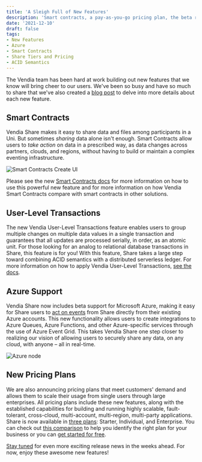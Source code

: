 ```yaml
---
title: 'A Sleigh Full of New Features'
description: 'Smart contracts, a pay-as-you-go pricing plan, the beta release of Azure support, and more!'
date: '2021-12-10'
draft: false
tags:
- New Features
- Azure
- Smart Contracts
- Share Tiers and Pricing
- ACID Semantics
---
```


The Vendia team has been hard at work building out new features that we know will bring cheer to our users.  We've been so busy and have so much to share that we've also created a [blog post](https://www.vendia.net/blog/announcing-new-features) to delve into more details about each new feature.

## Smart Contracts

Vendia Share makes it easy to share data and files among participants in a Uni.  But sometimes _sharing_ data alone isn't enough.  Smart Contracts allow users to _take action_ on data in a prescribed way, as data changes across partners, clouds, and regions, without having to build or maintain a complex eventing infrastructure.

![Smart Contracts Create UI]()

Please see the new [Smart Contracts docs](https://www.vendia.net/docs/share/smart-contracts) for more information on how to use this powerful new feature and for more information on how Vendia Smart Contracts compare with smart contracts in other solutions.

## User-Level Transactions

The new Vendia User-Level Transactions feature enables users to group multiple changes on multiple data values in a single transaction and guarantees that all updates are processed serially, in order, as an atomic unit. For those looking for an analog to relational database transactions in Share, this feature is for you!  With this feature, Share takes a large step toward combining ACID semantics with a distributed serverless ledger.  For more information on how to apply Vendia User-Level Transactions, [see the docs](https://www.vendia.net/docs/share/vendia-transaction).

## Azure Support

Vendia Share now includes beta support for Microsoft Azure, making it easy for Share users to [act on events](https://www.vendia.net/docs/share/integrations#getting-started-with-azure-notifications) from Share directly from their existing Azure accounts.  This new functionality allows users to create integrations to Azure Queues, Azure Functions, and other Azure-specific services through the use of Azure Event Grid.  This takes Vendia Share one step closer to realizing our vision of allowing users to securely share any data, on any cloud, with anyone – all in real-time.

![Azure node](https://d24nhiikxn5jns.cloudfront.net/optimized/user-images.githubusercontent.com..532272145319340-baa2ac5f-41c8-4d69-93fd-765ec7b69cb6.png)

## New Pricing Plans

We are also announcing pricing plans that meet customers' demand and allows them to scale their usage from single users through large enterprises. All pricing plans include these new features, along with the established capabilities for building and running highly scalable, fault-tolerant, cross-cloud, multi-account, multi-region, multi-party applications. Share is now available in [three plans](https://www.vendia.net/pricing): Starter, Individual, and Enterprise.  You can check out [this comparison](https://www.vendia.net/pricing#comparePlans) to help you identify the right plan for your business or you can [get started for free](https://share.vendia.net/).

[Stay tuned](https://www.vendia.net/releases) for even more exciting release news in the weeks ahead.  For now, enjoy these awesome new features!